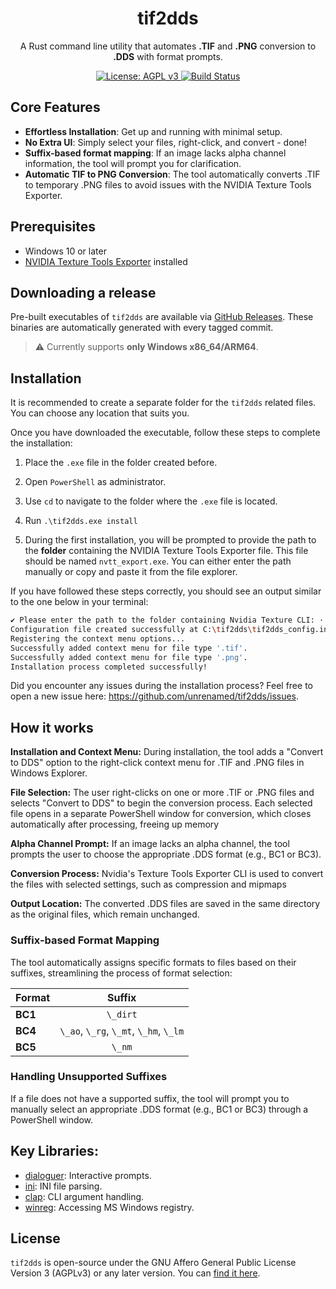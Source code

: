 <h1 align="center">tif2dds</h1>

<p align="center">
    A Rust command line utility that automates <b>.TIF</b> and <b>.PNG</b> conversion to <b>.DDS</b> with format prompts.
</p>

<div align="center">
  <a href="https://www.gnu.org/licenses/agpl-3.0">
    <img src="https://img.shields.io/badge/License-AGPL_v3-blue.svg" alt="License: AGPL v3">
  </a>
  <a href="https://github.com/unrenamed/tif2dds/actions/workflows/build.yml">
    <img src="https://github.com/unrenamed/tif2dds/actions/workflows/build.yml/badge.svg?branch=main" alt="Build Status">
  </a>
</div>

## Core Features

- **Effortless Installation**: Get up and running with minimal setup.
- **No Extra UI**: Simply select your files, right-click, and convert - done!
- **Suffix-based format mapping**: If an image lacks alpha channel information, the tool will prompt you for clarification.
- **Automatic TIF to PNG Conversion**: The tool automatically converts .TIF to temporary .PNG files to avoid issues with the NVIDIA Texture Tools Exporter.

## Prerequisites

- Windows 10 or later
- [NVIDIA Texture Tools Exporter](https://developer.nvidia.com/texture-tools-exporter) installed

## Downloading a release

Pre-built executables of `tif2dds` are available via [GitHub Releases](https://github.com/unrenamed/tif2dds/releases). These binaries are automatically generated with every tagged commit.

> :warning: Currently supports **only Windows x86_64/ARM64**.

## Installation

It is recommended to create a separate folder for the `tif2dds` related files. You can choose any location that suits you.

Once you have downloaded the executable, follow these steps to complete the installation:

1. Place the `.exe` file in the folder created before.

2. Open `PowerShell` as administrator.

3. Use `cd` to navigate to the folder where the `.exe` file is located.

4. Run `.\tif2dds.exe install`

5. During the first installation, you will be prompted to provide the path to the **folder** containing the NVIDIA Texture Tools Exporter file. This file should be named `nvtt_export.exe`. You can either enter the path manually or copy and paste it from the file explorer.

If you have followed these steps correctly, you should see an output similar to the one below in your terminal:

```bash
✔ Please enter the path to the folder containing Nvidia Texture CLI: · C:\path\to\cli
Configuration file created successfully at C:\tif2dds\tif2dds_config.ini
Registering the context menu options...
Successfully added context menu for file type '.tif'.
Successfully added context menu for file type '.png'.
Installation process completed successfully!
```

Did you encounter any issues during the installation process? Feel free to open a new issue here: https://github.com/unrenamed/tif2dds/issues.

## How it works

**Installation and Context Menu:**
During installation, the tool adds a "Convert to DDS" option to the right-click context menu for .TIF and .PNG files in Windows Explorer.

**File Selection:**
The user right-clicks on one or more .TIF or .PNG files and selects "Convert to DDS" to begin the conversion process. Each selected file opens in a separate PowerShell window for conversion, which closes automatically after processing, freeing up memory

**Alpha Channel Prompt:**
If an image lacks an alpha channel, the tool prompts the user to choose the appropriate .DDS format (e.g., BC1 or BC3).

**Conversion Process:**
Nvidia's Texture Tools Exporter CLI is used to convert the files with selected settings, such as compression and mipmaps

**Output Location:**
The converted .DDS files are saved in the same directory as the original files, which remain unchanged.

### Suffix-based Format Mapping

The tool automatically assigns specific formats to files based on their suffixes, streamlining the process of format selection:

| Format  |                 Suffix                 |
| ------- | :------------------------------------: |
| **BC1** |                `\_dirt`                |
| **BC4** | `\_ao`, `\_rg`, `\_mt`, `\_hm`, `\_lm` |
| **BC5** |                 `\_nm`                 |

### Handling Unsupported Suffixes

If a file does not have a supported suffix, the tool will prompt you to manually select an appropriate .DDS format (e.g., BC1 or BC3) through a PowerShell window.

## Key Libraries:

- [dialoguer](https://crates.io/crates/dialoguer): Interactive prompts.
- [ini](https://crates.io/crates/rust-ini): INI file parsing.
- [clap](https://crates.io/crates/clap): CLI argument handling.
- [winreg](https://crates.io/crates/winreg): Accessing MS Windows registry.

## License

`tif2dds` is open-source under the GNU Affero General Public License Version 3 (AGPLv3) or any later version. You can [find it here](https://github.com/unrenamed/tif2dds/blob/main/LICENSE.md).
